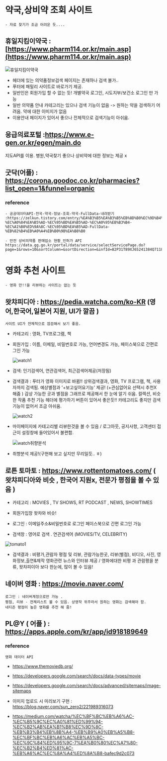 # 약국,상비약 조회 사이트 
    - 자료 찾기가 조금 어려운 듯....

## 휴일지킴이약국 :  [https://www.pharm114.or.kr/main.asp](https://www.pharm114.or.kr/main.asp)

![휴일지킴이약국](https://user-images.githubusercontent.com/73331047/105633334-4d9cde00-5e9b-11eb-840c-081f00931dc1.png)


 - 헤더에 있는 의약품정보검색 페이지는 존재하나 검색 불가..
 - 푸터에 패밀리 사이트로 바로가기 제공. 
 - 일반인은 회원가입 할 수 없는 듯! 개별약국 로그인, 시도지부/보건소 로그인 만 가능 
 - 일반 의약품 안내 카테고리는 있으나 검색 기능이 없음 ->  원하는 약을 검색하기 어려움.
    약에 대한 이미지가 없음
 - 이용안내 페이지가 있어서 좋으나 전체적으로 검색기능이 아쉬움. 

## 응급의료포털 :https://www.e-gen.or.kr/egen/main.do
  지도API를 이용. 병원,약국찾기 좋으나 상비약에 대한 정보는 제공 x
  
## 굿닥(어플) : https://corona.goodoc.co.kr/pharmacies?list_open=1&funnel=organic


### reference 
    - 공공데이터API-전국-약국-정보-조회-약국-FullData-내려받기 :https://zelkun.tistory.com/entry/%EA%B3%B5%EA%B3%B5%EB%8D%B0%EC%9D%B4%ED%84%B0API-%EC%A0%84%EA%B5%AD-%EC%95%BD%EA%B5%AD-%EC%A0%95%EB%B3%B4-%EC%A1%B0%ED%9A%8C-%EC%95%BD%EA%B5%AD-FullData-%EB%82%B4%EB%A0%A4%EB%B0%9B%EA%B8%B0

    - 안전 상비의약품 판매업소 현황_인허가 API
    https://data.gg.go.kr/portal/data/service/selectServicePage.do?page=1&rows=10&sortColumn=&sortDirection=&infId=82P31T89XJ65241384Q7118669&infSeq=3&order=&loc=&BIZPLC_NM=&BSN_STATE_NM=&REFINE_ROADNM_ADDR=




# 영화 추천 사이트  
    - 영화 만!!을 리뷰하는 사이트는 없는 듯 

 ## 왓챠피디아 : https://pedia.watcha.com/ko-KR  (영어,한국어,일본어 지원, UI가 깔끔  )
    사이트 UI가 전체적으로 깜끔해서 보기 좋음. 
 - 카테고리 : 영화, TV프로그램, 책
 - 회원가입 : 이름, 이메일, 비밀번호로 가능, 언어변경도 가능, 페이스북으로 간편로그인 가능 

    ![watch1](https://user-images.githubusercontent.com/73331047/105632852-bd5d9980-5e98-11eb-921e-ce81a2c34fd8.png)

 - 검색: 인기검색어, 연관검색어, 최근검색어제공(저장됨)   
 - 검색결과 : 푸터가 영화 이미지로 바뀜!!
            상위검색결과, 영화, TV 프로그램, 책, 사용자까지 검색됨. 
            예상별점과 '+보고싶어요기능' 제공! (+관심없어요 선택시 추천X 해줌 )
            감상 가능한 곳과 별점을 그래프로 제공해서 한 눈에 알기 쉬움.
            컬렉션, 비슷한 작품 추천 기능
    헤더에 평가하기 버튼이 있어서 좋은듯!!
    카테고리도 좋지만 검색기능이 없어서 조금 아쉬움.

    ![watch2](https://user-images.githubusercontent.com/73331047/105632879-e120df80-5e98-11eb-8b7a-d3b709e01930.png)

 - 마이페이지에  카테고리별 리뷰한것을 볼 수 있음 /
   로그아웃, 공지사항, 고객센터 접근이 설정창에 들어있어서 불편함.

    ![watch취향분석](https://user-images.githubusercontent.com/73331047/105632893-f138bf00-5e98-11eb-8eaf-3eb4cd36cfde.png) 

 - 취향분석 제공!(구현해 보고 싶지만 무리일듯.. ㅎ) 
    

             
## 로튼 토마토 : https://www.rottentomatoes.com/   ( 왓챠피디아와 비슷 , 한국어 지원x, 전문가 평점을 볼 수 있음  )  
    
   - 카테고리 : MOVIES , TV SHOWS, RT PODCAST , NEWS, SHOWTIMES 
   - 회원가입창 왓챠와 비슷!
   - 로그인 : 이메일주소&비밀번호로 로그인 페이스북으로 간편 로그인 가능 

   - 검색창 : 영어로 검색 . 연관검색어 (MOVIES/TV, CELEBRITY)

   ![tomato1](https://user-images.githubusercontent.com/73331047/105633645-1af3e500-5e9d-11eb-8bbd-335720f95e15.png)

   - 검색결과 : 비평가,관람자 평점 및 리뷰, 관람가능한곳, 리뷰(별점), 비디오, 사진,
            영화정보,출연&제작 영화관련 뉴스와 인터뷰 제공 / 
            영화에대한 비평 과 관람평을 분류,  왓챠피이아 보다 한눈에, 많이 볼 수 있음!

## 네이버 영화 : https://movie.naver.com/
    로그인 : 네이버계정으로만 가능 .
    평점, 리뷰 - 전체리스트 볼 수 있음. 상영작 위주라서 원하는 영화는 검색해야 함. 
    네티즌 평점이 높은 영화를 추천 해 줌! 


## PL@Y ( 어플 ) : https://apps.apple.com/kr/app/id918189649  


### reference 
    영화 데이터 API
 - https://www.themoviedb.org/  
 - https://developers.google.com/search/docs/data-types/movie
 - https://developers.google.com/search/docs/advanced/sitemaps/image-sitemaps


- 이미지 업로드 시 미리보기 구현 : https://blog.naver.com/sun_zero2/221989316073

- https://medium.com/watcha/%EC%BF%BC%EB%A6%AC-%EC%B5%9C%EC%A0%81%ED%99%94-%EC%B2%AB%EA%B1%B8%EC%9D%8C-%EB%B3%B4%EB%8B%A4-%EB%B9%A0%EB%A5%B8-%EC%BF%BC%EB%A6%AC%EB%A5%BC-%EC%9C%84%ED%95%9C-7%EA%B0%80%EC%A7%80-%EC%B2%B4%ED%81%AC-%EB%A6%AC%EC%8A%A4%ED%8A%B8-bafec9d2c073

